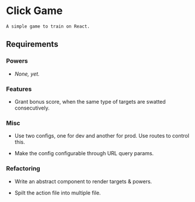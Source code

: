 # Click Game

	A simple game to train on React.

## Requirements

### Powers

* *None, yet.*

### Features

* Grant bonus score, when the same type of targets are swatted consecutively.

### Misc

* Use two configs, one for dev and another for prod. Use routes to control this.

* Make the config configurable through URL query params.

### Refactoring

* Write an abstract component to render targets & powers.

* Spilt the action file into multiple file.
